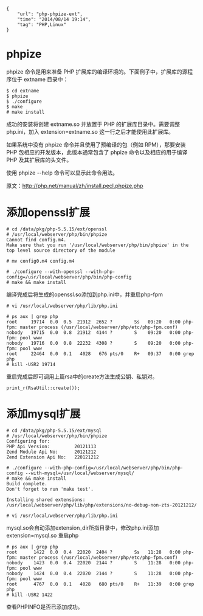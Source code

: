 ```
{
    "url": "php-phpize-ext",
    "time": "2014/08/14 19:14",
    "tag": "PHP,Linux"
}
```

# phpize
phpize 命令是用来准备 PHP 扩展库的编译环境的。下面例子中，扩展库的源程序位于 extname 目录中：
```
$ cd extname
$ phpize
$ ./configure
$ make
# make install
```
成功的安装将创建 extname.so 并放置于 PHP 的扩展库目录中。需要调整 php.ini，加入 extension=extname.so 这一行之后才能使用此扩展库。

如果系统中没有 phpize 命令并且使用了预编译的包（例如 RPM），那要安装 PHP 包相应的开发版本，此版本通常包含了 phpize 命令以及相应的用于编译 PHP 及其扩展库的头文件。

使用 phpize --help 命令可以显示此命令用法。

原文：http://php.net/manual/zh/install.pecl.phpize.php

# 添加openssl扩展
```
# cd /data/pkg/php-5.5.15/ext/openssl
# /usr/local/webserver/php/bin/phpize
Cannot find config.m4. 
Make sure that you run '/usr/local/webserver/php/bin/phpize' in the top level source directory of the module
 
# mv config0.m4 config.m4
 
# ./configure --with-openssl --with-php-config=/usr/local/webserver/php/bin/php-config
# make && make install
```
编译完成后将生成的openssl.so添加到php.ini中，并重启php-fpm
```
# vi /usr/local/webserver/php/lib/php.ini
 
# ps aux | grep php
root     19714  0.0  0.5  21912  2652 ?        Ss   09:20   0:00 php-fpm: master process (/usr/local/webserver/php/etc/php-fpm.conf)
nobody   19715  0.0  0.8  21912  4144 ?        S    09:20   0:00 php-fpm: pool www                    
nobody   19716  0.0  0.8  22232  4308 ?        S    09:20   0:00 php-fpm: pool www                    
root     22464  0.0  0.1   4028   676 pts/0    R+   09:37   0:00 grep php
# kill -USR2 19714
```
重启完成后即可调用上篇rsa中的create方法生成公钥、私钥对。
```
print_r(RsaUtil::create());
```
# 添加mysql扩展
```
# cd /data/pkg/php-5.5.15/ext/mysql
# /usr/local/webserver/php/bin/phpize 
Configuring for:
PHP Api Version:         20121113
Zend Module Api No:      20121212
Zend Extension Api No:   220121212
 
# ./configure --with-php-config=/usr/local/webserver/php/bin/php-config --with-mysql=/usr/local/webserver/mysql/
# make && make install
Build complete.
Don't forget to run 'make test'.
 
Installing shared extensions:     /usr/local/webserver/php/lib/php/extensions/no-debug-non-zts-20121212/
 
# vi /usr/local/webserver/php/lib/php.ini
```
mysql.so会自动添加extension_dir所指目录中，修改php.ini添加 extension=mysql.so 重启php
```
# ps aux | grep php
root      1422  0.0  0.4  22020  2404 ?        Ss   11:28   0:00 php-fpm: master process (/usr/local/webserver/php/etc/php-fpm.conf)
nobody    1423  0.0  0.4  22020  2144 ?        S    11:28   0:00 php-fpm: pool www                    
nobody    1424  0.0  0.4  22020  2144 ?        S    11:28   0:00 php-fpm: pool www                    
root      4767  0.0  0.1   4028   680 pts/0    R+   11:39   0:00 grep php
# kill -USR2 1422
```
查看PHPINFO是否已添加成功。